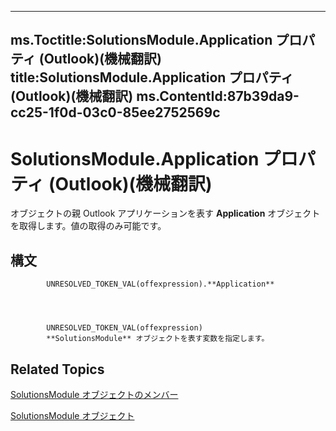 

---
ms.Toctitle:SolutionsModule.Application プロパティ (Outlook)(機械翻訳)
title:SolutionsModule.Application プロパティ (Outlook)(機械翻訳)
ms.ContentId:87b39da9-cc25-1f0d-03c0-85ee2752569c
---
# SolutionsModule.Application プロパティ (Outlook)(機械翻訳)




オブジェクトの親 Outlook アプリケーションを表す **Application** オブジェクトを取得します。値の取得のみ可能です。

## 構文

            UNRESOLVED_TOKEN_VAL(offexpression).**Application**




            UNRESOLVED_TOKEN_VAL(offexpression)
            **SolutionsModule** オブジェクトを表す変数を指定します。



## Related Topics

[SolutionsModule オブジェクトのメンバー](8537b2d4-07cb-9e40-a87b-ff12d304f809.md)

[SolutionsModule オブジェクト](4597765e-a95d-bf07-2ac4-103218ebc696.md)




